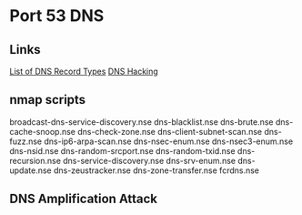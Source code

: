 # Port 53 DNS


## Links
[List of DNS Record Types](https://en.wikipedia.org/wiki/List_of_DNS_record_types)
[DNS Hacking](http://resources.infosecinstitute.com/dns-hacking/#gref)


## nmap scripts
broadcast-dns-service-discovery.nse
dns-blacklist.nse
dns-brute.nse
dns-cache-snoop.nse
dns-check-zone.nse
dns-client-subnet-scan.nse
dns-fuzz.nse
dns-ip6-arpa-scan.nse
dns-nsec-enum.nse
dns-nsec3-enum.nse
dns-nsid.nse
dns-random-srcport.nse
dns-random-txid.nse
dns-recursion.nse
dns-service-discovery.nse
dns-srv-enum.nse
dns-update.nse
dns-zeustracker.nse
dns-zone-transfer.nse
fcrdns.nse

## DNS Amplification Attack

